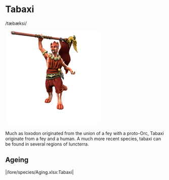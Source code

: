 # Tabaxi
/tæbæksi/

![](tabaxi.png)

Much as loxodon originated from the union of a fey with a proto-Orc, Tabaxi originate from a fey and a human. A much more recent species, tabaxi can be found in several regions of Iuncterra.

## Ageing
|/lore/species/Aging.xlsx:Tabaxi|